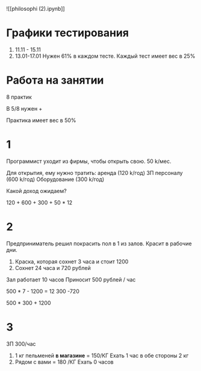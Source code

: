 ![[philosophi (2).ipynb]]
# Графики тестирования
1. 11.11 - 15.11
2. 13.01-17.01
Нужен 61% в каждом тесте.
Каждый тест имеет вес в 25%
# Работа на занятии
8 практик

В 5/8 нужен +


Практика имеет вес в 50%



# 1
Программист уходит из фирмы, чтобы открыть свою.
50 k/мес.

Для открытия, ему нужно тратить:
аренда (120 k/год)
ЗП персоналу (600 k/год)
Оборудование (300 k/год)

Какой доход ожидаем?

120 + 600 + 300 + 50 * 12

# 2
Предприниматель решил покрасить пол в 1 из залов.
Красит в рабочие дни.

1. Краска, которая сохнет 3 часа и стоит 1200
2. Сохнет 24 часа и 720 рублей

Зал работает 10 часов
Приносит 500 рублей / час

500 * 7 - 1200 = 12 300
-720


500 * 300  + 1200

# 3
ЗП 300/час
1. 1 кг пельменей **в магазине** = 150/КГ
	Ехать 1 час в обе стороны
		2 кг
1. Рядом с вами = 180 /КГ
	Ехать 0 часов




